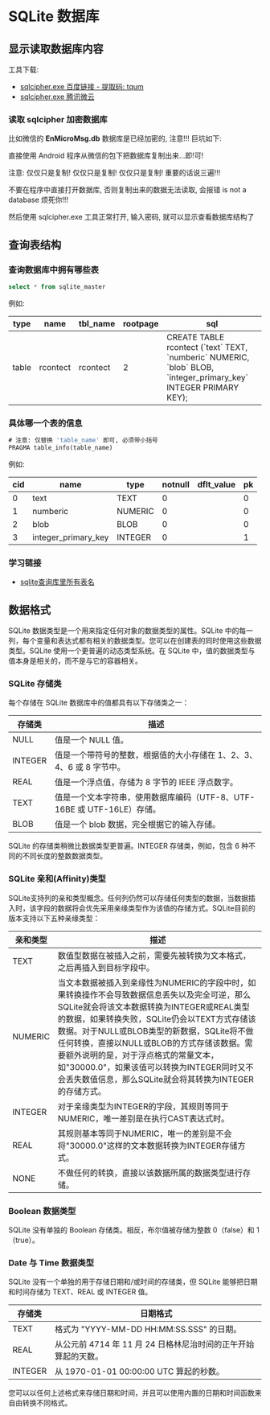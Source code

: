 ﻿# SQLite 数据库

## 显示读取数据库内容
工具下载:
* [sqlcipher.exe 百度链接 -  提取码: tqum](https://pan.baidu.com/s/137UmjTCgeuB7lhmSikfjJA)
* [sqlcipher.exe 腾讯微云](https://share.weiyun.com/5t5Gywt)

### 读取 sqlcipher 加密数据库
比如微信的 **EnMicroMsg.db** 数据库是已经加密的, 注意!!! 巨坑如下:

直接使用 Android 程序从微信的包下把数据库复制出来...即!可!

注意: 仅仅只是复制! 仅仅只是复制! 仅仅只是复制! 重要的话说三遍!!!

不要在程序中直接打开数据库, 否则复制出来的数据无法读取, 会报错 is not a database 烦死你!!!

然后使用 sqlcipher.exe 工具正常打开, 输入密码, 就可以显示查看数据库结构了

## 查询表结构
### 查询数据库中拥有哪些表
```sql
select * from sqlite_master
```
例如:

type | name | tbl_name | rootpage | sql
---- | ---- | -------- | -------- | ---
table | rcontect | rcontect | 2 | CREATE TABLE rcontect (\`text\` TEXT, \`numberic\` NUMERIC, \`blob\` BLOB, \`integer_primary_key\` INTEGER PRIMARY KEY);

### 具体哪一个表的信息
```sql
# 注意: 仅替换 'table_name' 即可, 必须带小括号
PRAGMA table_info(table_name)
```
例如:

cid | name | type | notnull | dflt_value | pk
--- | ---- | ---- | ------- | ---------- | --
0 | text | TEXT | 0  |  | 0
1 | numberic | NUMERIC | 0 |  | 0
2 | blob | BLOB | 0 |  | 0
3 | integer_primary_key | INTEGER | 0 |  | 1

### 学习链接
* [sqlite查询库里所有表名](https://blog.csdn.net/runtime233/article/details/52439881)

## 数据格式
SQLite 数据类型是一个用来指定任何对象的数据类型的属性。SQLite 中的每一列，每个变量和表达式都有相关的数据类型。您可以在创建表的同时使用这些数据类型。SQLite 使用一个更普遍的动态类型系统。在 SQLite 中，值的数据类型与值本身是相关的，而不是与它的容器相关。

### SQLite 存储类
每个存储在 SQLite 数据库中的值都具有以下存储类之一：

存储类 | 描述
--- | ---
NULL | 值是一个 NULL 值。
INTEGER | 值是一个带符号的整数，根据值的大小存储在 1、2、3、4、6 或 8 字节中。
REAL | 值是一个浮点值，存储为 8 字节的 IEEE 浮点数字。
TEXT | 值是一个文本字符串，使用数据库编码（UTF-8、UTF-16BE 或 UTF-16LE）存储。
BLOB | 值是一个 blob 数据，完全根据它的输入存储。

SQLite 的存储类稍微比数据类型更普遍。INTEGER 存储类，例如，包含 6 种不同的不同长度的整数数据类型。

### SQLite 亲和(Affinity)类型
SQLite支持列的亲和类型概念。任何列仍然可以存储任何类型的数据，当数据插入时，该字段的数据将会优先采用亲缘类型作为该值的存储方式。SQLite目前的版本支持以下五种亲缘类型：

亲和类型 | 描述
--- | ---
TEXT | 数值型数据在被插入之前，需要先被转换为文本格式，之后再插入到目标字段中。
NUMERIC | 当文本数据被插入到亲缘性为NUMERIC的字段中时，如果转换操作不会导致数据信息丢失以及完全可逆，那么SQLite就会将该文本数据转换为INTEGER或REAL类型的数据，如果转换失败，SQLite仍会以TEXT方式存储该数据。对于NULL或BLOB类型的新数据，SQLite将不做任何转换，直接以NULL或BLOB的方式存储该数据。需要额外说明的是，对于浮点格式的常量文本，如"30000.0"，如果该值可以转换为INTEGER同时又不会丢失数值信息，那么SQLite就会将其转换为INTEGER的存储方式。
INTEGER | 对于亲缘类型为INTEGER的字段，其规则等同于NUMERIC，唯一差别是在执行CAST表达式时。
REAL | 其规则基本等同于NUMERIC，唯一的差别是不会将"30000.0"这样的文本数据转换为INTEGER存储方式。
NONE | 不做任何的转换，直接以该数据所属的数据类型进行存储。　　

### Boolean 数据类型
SQLite 没有单独的 Boolean 存储类。相反，布尔值被存储为整数 0（false）和 1（true）。

### Date 与 Time 数据类型
SQLite 没有一个单独的用于存储日期和/或时间的存储类，但 SQLite 能够把日期和时间存储为 TEXT、REAL 或 INTEGER 值。

存储类 | 日期格式
--- | ---
TEXT | 格式为 "YYYY-MM-DD HH:MM:SS.SSS" 的日期。
REAL | 从公元前 4714 年 11 月 24 日格林尼治时间的正午开始算起的天数。
INTEGER | 从 1970-01-01 00:00:00 UTC 算起的秒数。

您可以以任何上述格式来存储日期和时间，并且可以使用内置的日期和时间函数来自由转换不同格式。
